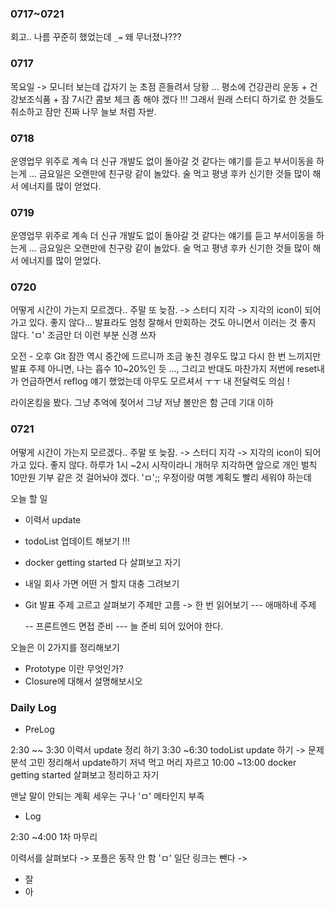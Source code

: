### 0717~0721

회고.. 나름 꾸준히 했었는데 `_=` 왜 무너졌나???

### 0717

목요일 -> 모니터 보는데 갑자기 눈 초점 흔들려서 당황 ... 평소에 건강관리
운동 + 건강보조식품 + 잠 7시간 콤보 체크 좀 해야 겠다 !!!
그래서 원래 스터디 하기로 한 것들도 취소하고 잠만 진짜 나무 늘보 처럼 자싿.

### 0718

운영업무 위주로 계속 더 신규 개발도 없이 돌아갈 것 같다는 얘기를 듣고 부서이동을 하는게 ...
금요일은 오랜만에 친구랑 같이 놀았다. 술 먹고 평냉 후카 신기한 것들 많이 해서 에너지를 많이 얻었다.

### 0719

운영업무 위주로 계속 더 신규 개발도 없이 돌아갈 것 같다는 얘기를 듣고 부서이동을 하는게 ...
금요일은 오랜만에 친구랑 같이 놀았다. 술 먹고 평냉 후카 신기한 것들 많이 해서 에너지를 많이 얻었다.

### 0720

어떻게 시간이 가는지 모르겠다..
주말 또 늦잠. -> 스터디 지각 -> 지각의 icon이 되어가고 있다. 좋지 않다... 발표라도 엄청 잘해서 만회하는 것도 아니면서 이러는 것 좋지 않다. 'ㅁ' 조금만 더 이런 부분 신경 쓰자

오전 - 오후 Git 잠깐 역시 중간에 드르니까 조금 놓친 경우도 많고 다시 한 번 느끼지만 발표 주제 아니면, 나는 흡수 10~20%인 듯 ..., 그리고 반대도 마찬가지 저번에 reset내가 언급하면서 reflog 얘기 했었는데 아무도 모르셔서 ㅜㅜ 내 전달력도 의심 !

라이온킹을 봤다. 그냥 추억에 젖어서 그냥 저냥 볼만은 함 근데 기대 이하

### 0721

어떻게 시간이 가는지 모르겠다..
주말 또 늦잠. -> 스터디 지각 -> 지각의 icon이 되어가고 있다. 좋지 않다.
하루가 1시 ~2시 시작이라니 개허무
지각하면 앞으로 개인 벌칙 10만원 기부 같은 것 걸어놔야 겠다. 'ㅁ';;
우정이랑 여행 계획도 빨리 세워야 하는데

오늘 할 일

- 이력서 update
- todoList 업데이트 해보기 !!!
- docker getting started 다 살펴보고 자기
- 내일 회사 가면 어떤 거 할지 대충 그려보기
- Git 발표 주제 고르고 살펴보기 주제만 고름 -> 한 번 읽어보기
  --- 애매하네 주제

  -- 프론트엔드 면접 준비
  --- 늘 준비 되어 있어야 한다.

오늘은 이 2가지를 정리해보기

- Prototype 이란 무엇인가?
- Closure에 대해서 설명해보시오

### Daily Log

- PreLog

2:30 ~~ 3:30 이력서 update 정리 하기
3:30 ~6:30 todoList update 하기 -> 문제 분석 고민 정리해서 update하기
저녁 먹고
머리 자르고
10:00 ~13:00 docker getting started 살펴보고 정리하고 자기

맨날 말이 안되는 계획 세우는 구나 'ㅁ' 메타인지 부족

- Log

2:30 ~4:00 1차 마무리

이력서를 살펴보다
-> 포플은 동작 안 함 'ㅁ' 일단 링크는 뺀다
->

- 잘
- 아
